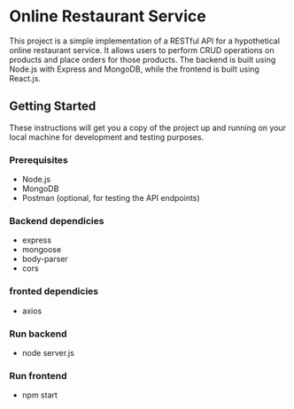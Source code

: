 # Online Restaurant Service

This project is a simple implementation of a RESTful API for a hypothetical online restaurant service. It allows users to perform CRUD operations on products and place orders for those products. The backend is built using Node.js with Express and MongoDB, while the frontend is built using React.js.

## Getting Started

These instructions will get you a copy of the project up and running on your local machine for development and testing purposes.

### Prerequisites

- Node.js
- MongoDB
- Postman (optional, for testing the API endpoints)

### Backend dependicies

- express
- mongoose
- body-parser
- cors

### fronted dependicies

- axios

### Run backend

- node server.js

### Run frontend

- npm start
